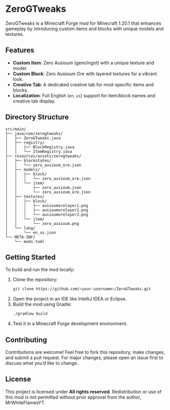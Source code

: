 # ZeroGTweaks

ZeroGTweaks is a Minecraft Forge mod for Minecraft 1.20.1 that enhances gameplay by introducing custom items and blocks with unique models and textures.

## Features
- **Custom Item**: Zero Ausioum (gem/ingot) with a unique texture and model.
- **Custom Block**: Zero Ausioum Ore with layered textures for a vibrant look.
- **Creative Tab**: A dedicated creative tab for mod-specific items and blocks.
- **Localization**: Full English (`en_us`) support for item/block names and creative tab display.

## Directory Structure
```
src/main/
├── java/com/zerogtweaks/
│   ├── ZeroGTweaks.java
│   ├── registry/
│   │   ├── BlockRegistry.java
│   │   └── ItemRegistry.java
├── resources/assets/zerogtweaks/
│   ├── blockstates/
│   │   └── zero_ausioum_ore.json
│   ├── models/
│   │   ├── block/
│   │   │   └── zero_ausioum_ore.json
│   │   └── item/
│   │       ├── zero_ausioum.json
│   │       └── zero_ausioum_ore.json
│   ├── textures/
│   │   ├── block/
│   │   │   ├── ausioumorelayer1.png
│   │   │   ├── ausioumorelayer2.png
│   │   │   └── ausioumorelayer3.png
│   │   └── item/
│   │       └── zero_ausioum.png
│   └── lang/
│       └── en_us.json
└── META-INF/
    └── mods.toml
```

## Getting Started
To build and run the mod locally:
1. Clone the repository:
   ```bash
   git clone https://github.com/<your-username>/ZeroGTweaks.git
   ```
2. Open the project in an IDE like IntelliJ IDEA or Eclipse.
3. Build the mod using Gradle:
   ```bash
   ./gradlew build
   ```
4. Test it in a Minecraft Forge development environment.

## Contributing
Contributions are welcome! Feel free to fork this repository, make changes, and submit a pull request. For major changes, please open an issue first to discuss what you’d like to change.

## License
This project is licensed under **All rights reserved**. Redistribution or use of this mod is not permitted without prior approval from the author, MrWhiteFlamesYT.
